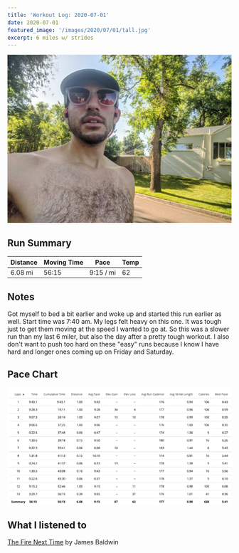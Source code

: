 ```yaml
---
title: 'Workout Log: 2020-07-01'
date: 2020-07-01
featured_image: '/images/2020/07/01/tall.jpg'
excerpt: 6 miles w/ strides
---
```


![](/images/2020/07/01/wide.jpg)

## Run Summary

| Distance   | Moving Time          	| Pace        | Temp  |
|------------|------------------------|-------------|-------|
|  6.08 mi   |    56:15               |  9:15 / mi  |  62   |

## Notes

Got myself to bed a bit earlier and woke up and started this run earlier as well. Start time was 7:40 am. My legs felt heavy on this one. It was tough just to get them moving at the speed I wanted to go at. So this was a slower run than my last 6 miler, but also the day after a pretty tough workout. I also don't want to push too hard on these "easy" runs because I know I have hard and longer ones coming up on Friday and Saturday.

## Pace Chart

![](/images/2020/07/01/splits.png)

## What I listened to
[The Fire Next Time](https://www.goodreads.com/book/show/464260.The_Fire_Next_Time) by James Baldwin 
